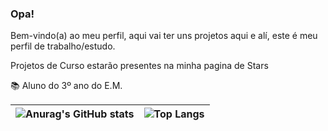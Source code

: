 
### Opa!
Bem-vindo(a) ao meu perfil, aqui vai ter uns projetos aqui e alí, este é meu perfil de trabalho/estudo.

Projetos de Curso estarão presentes na minha pagina de Stars

📚 Aluno do 3º ano do E.M.

|![Anurag's GitHub stats](https://github-readme-stats.vercel.app/api?username=usingBlender&show_icons=true&theme=tokyonight)|![Top Langs](https://github-readme-stats.vercel.app/api/top-langs/?username=usingBlender&layout=donut&theme=tokyonight)|
|--|--|
